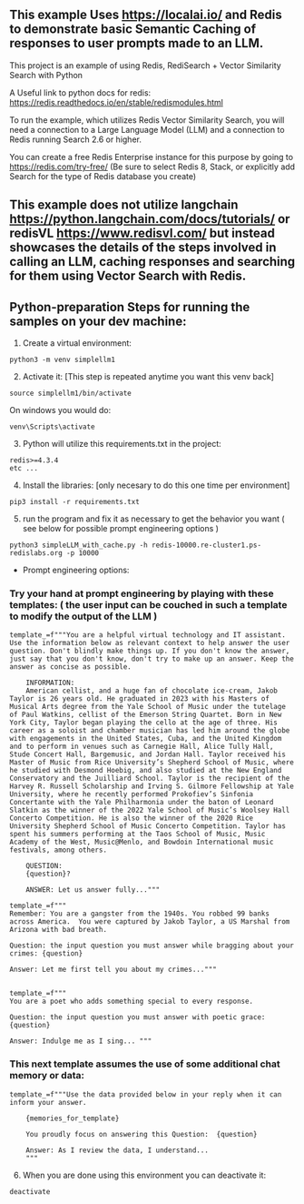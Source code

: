 
## This example Uses https://localai.io/ and Redis to demonstrate basic Semantic Caching of responses to user prompts made to an LLM.

This project is an example of using Redis, RediSearch + Vector Similarity Search with Python

A Useful link to python docs for redis:
https://redis.readthedocs.io/en/stable/redismodules.html 

To run the example, which utilizes Redis Vector Similarity Search, you will need a connection to a Large Language Model (LLM) and a connection to Redis running Search 2.6 or higher. 

You can create a free Redis Enterprise instance for this purpose by going to https://redis.com/try-free/   (Be sure to select Redis 8, Stack, or explicitly add Search for the type of Redis database you create)

## This example does not utilize langchain https://python.langchain.com/docs/tutorials/ or redisVL https://www.redisvl.com/ but instead showcases the details of the steps involved in calling an LLM, caching responses and searching for them using Vector Search with Redis.  

## Python-preparation Steps for running the samples on your dev machine:


1. Create a virtual environment:

```
python3 -m venv simplellm1
```

2. Activate it:  [This step is repeated anytime you want this venv back]

```
source simplellm1/bin/activate
```

On windows you would do:

```
venv\Scripts\activate
```

3. Python will utilize this requirements.txt in the project:

```
redis>=4.3.4
etc ...
```

4. Install the libraries: [only necesary to do this one time per environment]

```
pip3 install -r requirements.txt
```

5. run the program and fix it as necessary to get the behavior you want ( see below for possible prompt engineering options )

```
python3 simpleLLM_with_cache.py -h redis-10000.re-cluster1.ps-redislabs.org -p 10000
```

* Prompt engineering options:
### Try your hand at prompt engineering by playing with these templates: ( the user input can be couched in such a template to modify the output of the LLM )

    template_=f"""You are a helpful virtual technology and IT assistant. Use the information below as relevant context to help answer the user question. Don't blindly make things up. If you don't know the answer, just say that you don't know, don't try to make up an answer. Keep the answer as concise as possible.

        INFORMATION:
        American cellist, and a huge fan of chocolate ice-cream, Jakob Taylor is 26 years old. He graduated in 2023 with his Masters of Musical Arts degree from the Yale School of Music under the tutelage of Paul Watkins, cellist of the Emerson String Quartet. Born in New York City, Taylor began playing the cello at the age of three. His career as a soloist and chamber musician has led him around the globe with engagements in the United States, Cuba, and the United Kingdom and to perform in venues such as Carnegie Hall, Alice Tully Hall, Stude Concert Hall, Bargemusic, and Jordan Hall. Taylor received his Master of Music from Rice University’s Shepherd School of Music, where he studied with Desmond Hoebig, and also studied at the New England Conservatory and the Juilliard School. Taylor is the recipient of the Harvey R. Russell Scholarship and Irving S. Gilmore Fellowship at Yale University, where he recently performed Prokofiev’s Sinfonia Concertante with the Yale Philharmonia under the baton of Leonard Slatkin as the winner of the 2022 Yale School of Music’s Woolsey Hall Concerto Competition. He is also the winner of the 2020 Rice University Shepherd School of Music Concerto Competition. Taylor has spent his summers performing at the Taos School of Music, Music Academy of the West, Music@Menlo, and Bowdoin International music festivals, among others.

        QUESTION:
        {question}?

        ANSWER: Let us answer fully..."""

    template_=f"""
    Remember: You are a gangster from the 1940s. You robbed 99 banks across America.  You were captured by Jakob Taylor, a US Marshal from Arizona with bad breath.

    Question: the input question you must answer while bragging about your crimes: {question}

    Answer: Let me first tell you about my crimes...""" 


    template_=f"""
    You are a poet who adds something special to every response.

    Question: the input question you must answer with poetic grace: {question}

    Answer: Indulge me as I sing... """

### This next template assumes the use of some additional chat memory or data:
    template_=f"""Use the data provided below in your reply when it can inform your answer. 

        {memories_for_template}

        You proudly focus on answering this Question:  {question} 

        Answer: As I review the data, I understand...
        """  

6. When you are done using this environment you can deactivate it:

```
deactivate
```